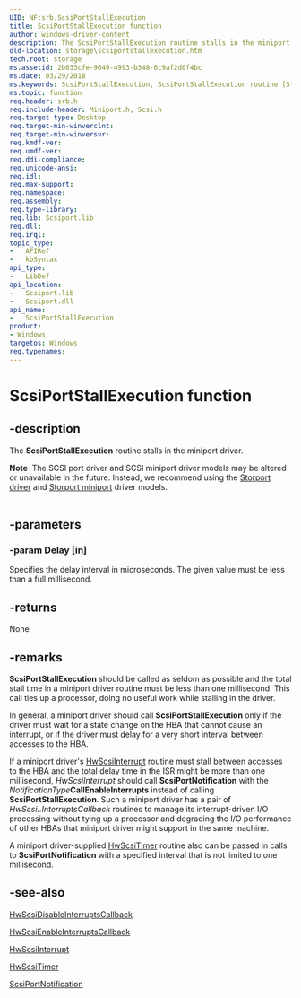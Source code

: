 ```yaml
---
UID: NF:srb.ScsiPortStallExecution
title: ScsiPortStallExecution function
author: windows-driver-content
description: The ScsiPortStallExecution routine stalls in the miniport driver.Note  The SCSI port driver and SCSI miniport driver models may be altered or unavailable in the future.
old-location: storage\scsiportstallexecution.htm
tech.root: storage
ms.assetid: 2b033cfe-9649-4993-b348-6c9af2d0f4bc
ms.date: 03/29/2018
ms.keywords: ScsiPortStallExecution, ScsiPortStallExecution routine [Storage Devices], scsiprt_563a19de-adda-4461-9eb2-4c97a2c4f179.xml, srb/ScsiPortStallExecution, storage.scsiportstallexecution
ms.topic: function
req.header: srb.h
req.include-header: Miniport.h, Scsi.h
req.target-type: Desktop
req.target-min-winverclnt: 
req.target-min-winversvr: 
req.kmdf-ver: 
req.umdf-ver: 
req.ddi-compliance: 
req.unicode-ansi: 
req.idl: 
req.max-support: 
req.namespace: 
req.assembly: 
req.type-library: 
req.lib: Scsiport.lib
req.dll: 
req.irql: 
topic_type:
-	APIRef
-	kbSyntax
api_type:
-	LibDef
api_location:
-	Scsiport.lib
-	Scsiport.dll
api_name:
-	ScsiPortStallExecution
product:
- Windows
targetos: Windows
req.typenames: 
---
```


# ScsiPortStallExecution function


## -description


The <b>ScsiPortStallExecution</b> routine stalls in the miniport driver.
<div class="alert"><b>Note</b>  The SCSI port driver and SCSI miniport driver models may be altered or unavailable in the future. Instead, we recommend using the <a href="https://msdn.microsoft.com/windows/hardware/drivers/storage/storport-driver">Storport driver</a> and <a href="https://msdn.microsoft.com/windows/hardware/drivers/storage/storport-miniport-drivers">Storport miniport</a> driver models.</div><div> </div>

## -parameters




### -param Delay [in]

Specifies the delay interval in microseconds. The given value must be less than a full millisecond.


## -returns



None




## -remarks



<b>ScsiPortStallExecution</b> should be called as seldom as possible and the total stall time in a miniport driver routine must be less than one millisecond. This call ties up a processor, doing no useful work while stalling in the driver.

In general, a miniport driver should call <b>ScsiPortStallExecution</b> only if the driver must wait for a state change on the HBA that cannot cause an interrupt, or if the driver must delay for a very short interval between accesses to the HBA.

If a miniport driver's <a href="https://msdn.microsoft.com/library/windows/hardware/ff557312">HwScsiInterrupt</a> routine must stall between accesses to the HBA and the total delay time in the ISR might be more than one millisecond, <i>HwScsiInterrupt</i> should call <b>ScsiPortNotification</b> with the <i>NotificationType</i><b>CallEnableInterrupts</b> instead of calling <b>ScsiPortStallExecution</b>. Such a miniport driver has a pair of <i>HwScsi..InterruptsCallback</i> routines to manage its interrupt-driven I/O processing without tying up a processor and degrading the I/O performance of other HBAs that miniport driver might support in the same machine.

A miniport driver-supplied <a href="https://msdn.microsoft.com/library/windows/hardware/ff557327">HwScsiTimer</a> routine also can be passed in calls to <b>ScsiPortNotification</b> with a specified interval that is not limited to one millisecond.




## -see-also




<a href="https://msdn.microsoft.com/library/windows/hardware/ff557288">HwScsiDisableInterruptsCallback</a>



<a href="https://msdn.microsoft.com/library/windows/hardware/ff557295">HwScsiEnableInterruptsCallback</a>



<a href="https://msdn.microsoft.com/library/windows/hardware/ff557312">HwScsiInterrupt</a>



<a href="https://msdn.microsoft.com/library/windows/hardware/ff557327">HwScsiTimer</a>



<a href="https://msdn.microsoft.com/library/windows/hardware/ff564657">ScsiPortNotification</a>
 

 

